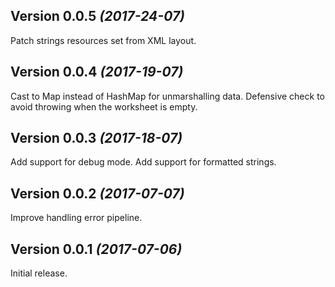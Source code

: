 Version 0.0.5 *(2017-24-07)*
----------------------------

Patch strings resources set from XML layout.


Version 0.0.4 *(2017-19-07)*
----------------------------

Cast to Map instead of HashMap for unmarshalling data.
Defensive check to avoid throwing when the worksheet is empty.


Version 0.0.3 *(2017-18-07)*
----------------------------

Add support for debug mode.
Add support for formatted strings.


Version 0.0.2 *(2017-07-07)*
----------------------------

Improve handling error pipeline.


Version 0.0.1 *(2017-07-06)*
----------------------------

Initial release.